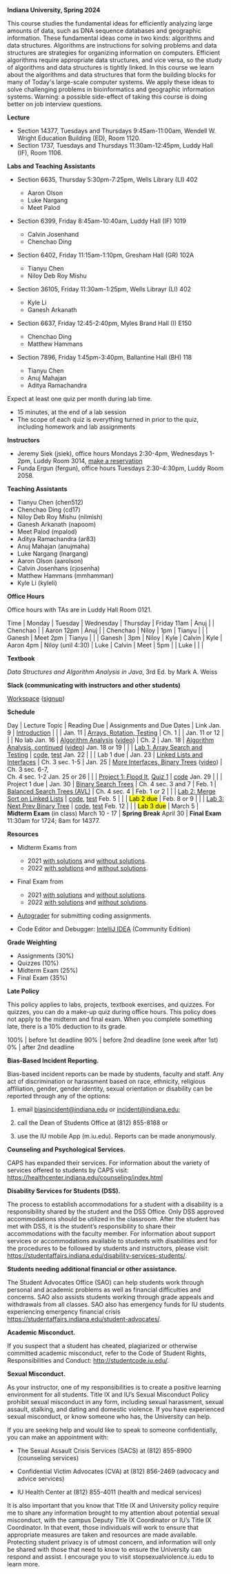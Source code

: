 **Indiana University, Spring 2024**

This course studies the fundamental ideas for efficiently analyzing
large amounts of data, such as DNA sequence databases and geographic
information. These fundamental ideas come in two kinds: algorithms and
data structures. Algorithms are instructions for solving problems and
data structures are strategies for organizing information on
computers. Efficient algorithms require appropriate data structures,
and vice versa, so the study of algorithms and data structures is
tightly linked. In this course we learn about the algorithms and data
structures that form the building blocks for many of Today's
large-scale computer systems. We apply these ideas to solve
challenging problems in bioinformatics and geographic information
systems. Warning: a possible side-effect of taking this course is
doing better on job interview questions.

**Lecture**

* Section 14377, Tuesdays and Thursdays 9:45am-11:00am, Wendell W. Wright Education Building (ED), Room 1120.
* Section 1737, Tuesdays and Thursdays 11:30am-12:45pm, Luddy Hall (IF), Room 1106.


**Labs and Teaching Assistants**

* Section 6635, Thursday 5:30pm-7:25pm, Wells Library (LI) 402

  - Aaron Olson
  - Luke Nargang
  - Meet Palod

* Section 6399, Friday 8:45am-10:40am, Luddy Hall (IF) 1019

  - Calvin Josenhand
  - Chenchao Ding

* Section 6402, Friday 11:15am-1:10pm, Gresham Hall (GR) 102A

  - Tianyu Chen
  - Niloy Deb Roy Mishu

* Section 36105, Friday 11:30am-1:25pm, Wells Librayr (LI) 402

  - Kyle Li
  - Ganesh Arkanath

* Section 6637, Friday 12:45-2:40pm, Myles Brand Hall (I) E150

  - Chenchao Ding
  - Matthew Hammans

* Section 7896, Friday 1:45pm-3:40pm, Ballantine Hall (BH) 118

  - Tianyu Chen
  - Anuj Mahajan
  - Aditya Ramachandra

Expect at least one quiz per month during lab time.
* 15 minutes, at the end of a lab session
* The scope of each quiz is everything turned in prior to the quiz, including homework and lab assignments

**Instructors**

* Jeremy Siek (jsiek), office hours Mondays 2:30-4pm, Wednesdays 1-2pm, Luddy Room 3014, [make a reservation](https://outlook.office.com/bookwithme/user/7e2eaedb9dbb43868ba3f4dbe81e2972@iu.edu/meetingtype/SVRwCe7HMUGxuT6WGxi68g2?anonymous&ep=mlink)
* Funda Ergun (fergun), office hours Tuesdays 2:30-4:30pm, Luddy Room 2058.

**Teaching Assistants**

* Tianyu Chen (chen512)
* Chenchao Ding (cd17)
* Niloy Deb Roy Mishu (nilmish)
* Ganesh Arkanath (napoom)
* Meet Palod (mpalod)
* Aditya Ramachandra (ar83)
* Anuj Mahajan (anujmaha)
* Luke Nargang (lnargang)
* Aaron Olson (aarolson)
* Calvin Josenhans (cjosenha)
* Matthew Hammans (mmhamman)
* Kyle Li (kyleli)

**Office Hours**

Office hours with TAs are in Luddy Hall Room 0121.

Time    | Monday            | Tuesday    | Wednesday    | Thursday    | Friday
11am    | Anuj              |            | Chenchao     |             | Aaron
12pm    | Anuj              |            | Chenchao     | Niloy       |
1pm     | Tianyu            |            |              | Ganesh      | Meet
2pm     | Tianyu            |            |              | Ganesh      |
3pm     | Niloy             | Kyle       | Calvin       | Kyle        | Aaron
4pm     | Niloy (unil 4:30) | Luke       | Calvin       | Meet        |
5pm     |                   | Luke       |              |             |


**Textbook**

*Data Structures and Algorithm Analysis in Java*, 3rd Ed. by Mark A. Weiss

**Slack (communicating with instructors and other students)**

[Workspace](https://datastructure-mq73289.slack.com)
 ([signup](https://join.slack.com/t/slack-lnu5295/shared_invite/zt-29wtfkgte-lwQGy7F5pvioqQpBAl1t0Q))

**Schedule**

Day     | Lecture Topic                                             | Reading Due  | Assignments and Due Dates | Link
Jan. 9 | [Introduction](./lectures/introduction.md)                 |              |         |
Jan. 11 | [Arrays, Rotation, Testing](./lectures/array-rotation.md) | Ch. 1        |         |
Jan. 11 or 12 |                                                     |              | No lab
Jan. 16 | [Algorithm Analysis](./lectures/algo-analysis.md) ([video](https://iu.mediaspace.kaltura.com/media/t/1_uluqvhj2))  | Ch. 2        | 
Jan. 18 | [Algorithm Analysis, continued](./lectures/more-algo-analysis.md) ([video](https://iu.mediaspace.kaltura.com/media/t/1_cvtootj1))
Jan. 18 or 19 |                                                     |              | [Lab 1: Array Search and Testing](./lab1) | [code](https://autograder.luddy.indiana.edu/web/project/927), [test](https://autograder.luddy.indiana.edu/web/project/941)
Jan. 22 | | | Lab 1 due |
Jan. 23 | [Linked Lists and Interfaces](./lectures/linked-lists.md) | Ch. 3 sec. 1-5 |
Jan. 25 | [More Interfaces, Binary Trees](./lectures/binary-trees.md) ([video](https://iu.mediaspace.kaltura.com/media/t/1_m7ud77ew)) | Ch. 3 sec. 6-7,<br> Ch. 4 sec. 1-2
Jan. 25 or 26 | | | [Project 1: Flood It](./proj1-flood-it), [Quiz 1](https://iu.instructure.com/courses/2201400/quizzes/4164125) | [code](https://autograder.luddy.indiana.edu/web/project/922)
Jan. 29 | | | Project 1 due |
Jan. 30 | [Binary Search Trees](./lectures/binary-search-trees.md)                   | Ch. 4 sec. 3 and 7  |
Feb. 1  | [Balanced Search Trees (AVL)](./lectures/balanced-search-trees.md) | Ch. 4 sec. 4 |
Feb. 1 or 2 | | | [Lab 2: Merge Sort on Linked Lists](./lab2) | [code](https://autograder.luddy.indiana.edu/web/project/936), [test](https://autograder.luddy.indiana.edu/web/project/942)
Feb. 5 | | | <mark>Lab 2 due</mark> |
Feb. 8 or 9 | | | [Lab 3: Next Prev Binary Tree](./lab3) | [code](https://autograder.luddy.indiana.edu/web/project/924), [test](https://autograder.luddy.indiana.edu/web/project/943)
Feb. 12 | | | <mark>Lab 3 due</mark> |
March 5 | **Midterm Exam** (in class)
March 10 - 17 | **Spring Break**
April 30 | **Final Exam** 11:30am for 1724; 8am for 14377.

**Resources**

* Midterm Exams from
  * 2021 [with solutions](./midterm-2021-solns.pdf)
     and [without solutions](./midterm-2021.pdf).
  * 2022 [with solutions](./midterm-a-2022.pdf)
     and [without solutions](./midterm-a-2022-questions.pdf).

* Final Exam from
  * 2021 [with solutions](./final-2021-solns.pdf)
     and [without solutions](./final-2021.pdf).
  * 2022 [with solutions](./final-2022-solns.pdf)
     and [without solutions](./final-2022.pdf).

* [Autograder](https://autograder.luddy.indiana.edu/web/course/77) for submitting coding assignments.

* Code Editor and Debugger:
  [IntelliJ IDEA](https://www.jetbrains.com/idea/download) (Community Edition)

**Grade Weighting**

* Assignments (30%)
* Quizzes (10%)
* Midterm Exam (25%)
* Final Exam (35%)

**Late Policy**

This policy applies to labs, projects, textbook exercises, and
quizzes.  For quizzes, you can do a make-up quiz during office hours.
This policy does not apply to the midterm and final exam.  When you
complete something late, there is a 10% deduction to its grade.

100% | before 1st deadline
90%  | before 2nd deadline (one week after 1st)
0%   | after  2nd deadline



**Bias-Based Incident Reporting.**

Bias-based incident reports can be made by students, faculty and
staff. Any act of discrimination or harassment based on race,
ethnicity, religious affiliation, gender, gender identity, sexual
orientation or disability can be reported through any of the options:

1) email biasincident@indiana.edu or incident@indiana.edu;

2) call the Dean of Students Office at (812) 855-8188 or

3) use the IU mobile App (m.iu.edu). Reports can be made anonymously.

**Counseling and Psychological Services.**

CAPS has expanded their services. For information about the variety of
services offered to students by CAPS visit:
https://healthcenter.indiana.edu/counseling/index.html

**Disability Services for Students (DSS).**

The process to establish accommodations for a student with a
disability is a responsibility shared by the student and the DSS
Office. Only DSS approved accommodations should be utilized in the
classroom. After the student has met with DSS, it is the student’s
responsibility to share their accommodations with the faculty
member. For information about support services or accommodations
available to students with disabilities and for the procedures to be
followed by students and instructors, please visit:
https://studentaffairs.indiana.edu/disability-services-students/.

**Students needing additional financial or other assistance.**

The Student Advocates Office (SAO) can help students work through
personal and academic problems as well as financial difficulties and
concerns. SAO also assists students working through grade appeals and
withdrawals from all classes. SAO also has emergency funds for IU
students experiencing emergency financial crisis
https://studentaffairs.indiana.edu/student-advocates/.

**Academic Misconduct.**

If you suspect that a student has cheated, plagiarized or otherwise committed academic misconduct, refer to the Code of Student Rights, Responsibilities and Conduct:
http://studentcode.iu.edu/.

**Sexual Misconduct.**

As your instructor, one of my responsibilities is to create a positive
learning environment for all students. Title IX and IU’s Sexual
Misconduct Policy prohibit sexual misconduct in any form, including
sexual harassment, sexual assault, stalking, and dating and domestic
violence. If you have experienced sexual misconduct, or know someone
who has, the University can help.

If you are seeking help and would like to speak to someone
confidentially, you can make an appointment with:

* The Sexual Assault Crisis Services (SACS) at (812) 855-8900
  (counseling services)

* Confidential Victim Advocates (CVA) at (812) 856-2469 (advocacy and
  advice services)

* IU Health Center at (812) 855-4011 (health and medical services)

It is also important that you know that Title IX and University policy
require me to share any information brought to my attention about
potential sexual misconduct, with the campus Deputy Title IX
Coordinator or IU’s Title IX Coordinator. In that event, those
individuals will work to ensure that appropriate measures are taken
and resources are made available. Protecting student privacy is of
utmost concern, and information will only be shared with those that
need to know to ensure the University can respond and assist.  I
encourage you to visit
stopsexualviolence.iu.edu to learn more.
